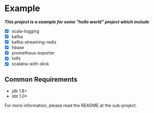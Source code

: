 # Example

***This project is a example for some "hello world" project which include***

- [x] scala-logging
- [x] kafka
- [x] kafka-streaming-redis
- [x] hbase
- [x] prometheus-exporter
- [x] hdfs
- [x] scalatra-with-slick

## Common Requirements
- jdk 1.8+
- sbt 1.0+

For more information, please read the README at the sub-project.
